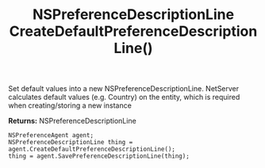 ﻿---
uid: crmscript_ref_NSPreferenceAgent_CreateDefaultPreferenceDescriptionLine
title: NSPreferenceDescriptionLine CreateDefaultPreferenceDescriptionLine()
intellisense: NSPreferenceAgent.CreateDefaultPreferenceDescriptionLine
keywords: NSPreferenceAgent, CreateDefaultPreferenceDescriptionLine
so.topic: reference
---
	  
Set default values into a new NSPreferenceDescriptionLine.
NetServer calculates default values (e.g. Country) on the entity, which is required when creating/storing a new instance
	  
**Returns:** NSPreferenceDescriptionLine

```crmscript
NSPreferenceAgent agent;
NSPreferenceDescriptionLine thing = agent.CreateDefaultPreferenceDescriptionLine();
thing = agent.SavePreferenceDescriptionLine(thing);
```

